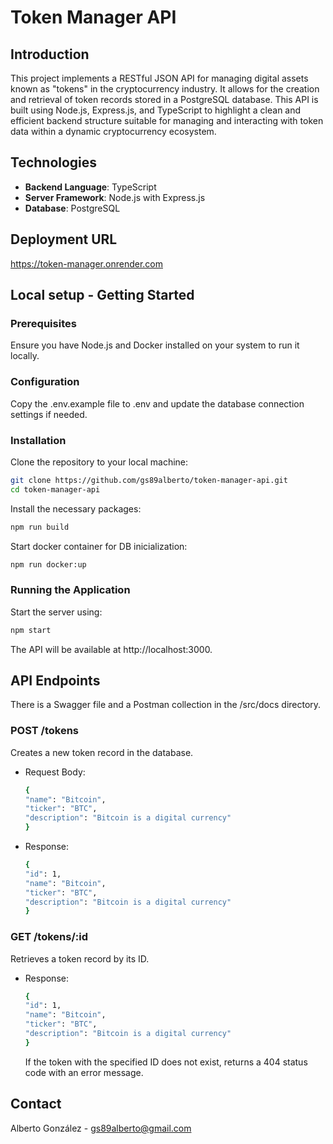 # Token Manager API

## Introduction

This project implements a RESTful JSON API for managing digital assets known as "tokens" in the cryptocurrency industry. It allows for the creation and retrieval of token records stored in a PostgreSQL database. This API is built using Node.js, Express.js, and TypeScript to highlight a clean and efficient backend structure suitable for managing and interacting with token data within a dynamic cryptocurrency ecosystem.

## Technologies

- **Backend Language**: TypeScript
- **Server Framework**: Node.js with Express.js
- **Database**: PostgreSQL

## Deployment URL
https://token-manager.onrender.com

## Local setup - Getting Started

### Prerequisites

Ensure you have Node.js and Docker installed on your system to run it locally.

### Configuration

Copy the .env.example file to .env and update the database connection settings if needed.

### Installation

Clone the repository to your local machine:

```bash
git clone https://github.com/gs89alberto/token-manager-api.git
cd token-manager-api
```
Install the necessary packages:
```bash
npm run build
```

Start docker container for DB inicialization:
```bash
npm run docker:up
```

### Running the Application
Start the server using:
```bash
npm start
```
The API will be available at http://localhost:3000.

## API Endpoints
There is a Swagger file and a Postman collection in the /src/docs directory.
### POST /tokens
Creates a new token record in the database.
* Request Body:
  ```bash
  {
  "name": "Bitcoin",
  "ticker": "BTC",
  "description": "Bitcoin is a digital currency"
  }
  ```
* Response:
  ```bash
  {
  "id": 1,
  "name": "Bitcoin",
  "ticker": "BTC",
  "description": "Bitcoin is a digital currency"
  }
  ```
### GET /tokens/:id
Retrieves a token record by its ID.

* Response:
  ```bash
  {
  "id": 1,
  "name": "Bitcoin",
  "ticker": "BTC",
  "description": "Bitcoin is a digital currency"
  }
  ```
  If the token with the specified ID does not exist, returns a 404 status code with an error message.

## Contact
Alberto González - gs89alberto@gmail.com